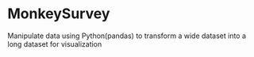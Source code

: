 # MonkeySurvey
Manipulate data using Python(pandas) to transform a wide dataset into a long dataset for visualization 
